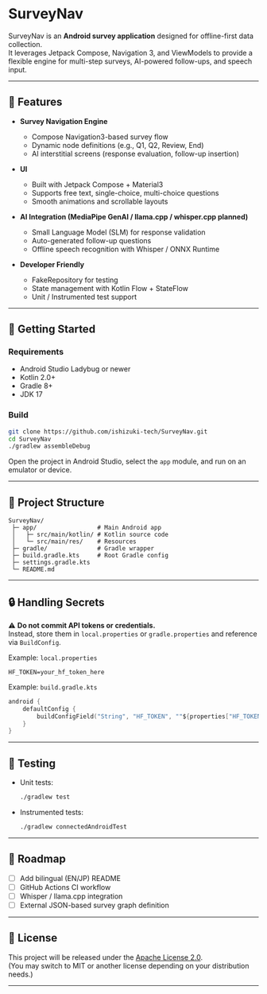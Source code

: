 # SurveyNav

SurveyNav is an **Android survey application** designed for offline-first data collection.  
It leverages Jetpack Compose, Navigation 3, and ViewModels to provide a flexible engine for multi-step surveys, AI-powered follow-ups, and speech input.

---

## 📌 Features

- **Survey Navigation Engine**  
  - Compose Navigation3-based survey flow  
  - Dynamic node definitions (e.g., Q1, Q2, Review, End)  
  - AI interstitial screens (response evaluation, follow-up insertion)

- **UI**  
  - Built with Jetpack Compose + Material3  
  - Supports free text, single-choice, multi-choice questions  
  - Smooth animations and scrollable layouts

- **AI Integration (MediaPipe GenAI / llama.cpp / whisper.cpp planned)**  
  - Small Language Model (SLM) for response validation  
  - Auto-generated follow-up questions  
  - Offline speech recognition with Whisper / ONNX Runtime

- **Developer Friendly**  
  - FakeRepository for testing  
  - State management with Kotlin Flow + StateFlow  
  - Unit / Instrumented test support

---

## 🚀 Getting Started

### Requirements
- Android Studio Ladybug or newer
- Kotlin 2.0+
- Gradle 8+
- JDK 17

### Build
```bash
git clone https://github.com/ishizuki-tech/SurveyNav.git
cd SurveyNav
./gradlew assembleDebug
```

Open the project in Android Studio, select the `app` module, and run on an emulator or device.

---

## 📂 Project Structure

```
SurveyNav/
 ├─ app/                 # Main Android app
 │   ├─ src/main/kotlin/ # Kotlin source code
 │   └─ src/main/res/    # Resources
 ├─ gradle/              # Gradle wrapper
 ├─ build.gradle.kts     # Root Gradle config
 ├─ settings.gradle.kts
 └─ README.md
```

---

## 🔒 Handling Secrets

⚠️ **Do not commit API tokens or credentials.**  
Instead, store them in `local.properties` or `gradle.properties` and reference via `BuildConfig`.

Example: `local.properties`
```properties
HF_TOKEN=your_hf_token_here
```

Example: `build.gradle.kts`
```kotlin
android {
    defaultConfig {
        buildConfigField("String", "HF_TOKEN", ""${properties["HF_TOKEN"] ?: ""}"")
    }
}
```

---

## 🧪 Testing

- Unit tests:
  ```bash
  ./gradlew test
  ```
- Instrumented tests:
  ```bash
  ./gradlew connectedAndroidTest
  ```

---

## 📌 Roadmap

- [ ] Add bilingual (EN/JP) README  
- [ ] GitHub Actions CI workflow  
- [ ] Whisper / llama.cpp integration  
- [ ] External JSON-based survey graph definition  

---

## 📜 License

This project will be released under the [Apache License 2.0](https://www.apache.org/licenses/LICENSE-2.0).  
(You may switch to MIT or another license depending on your distribution needs.)

---
